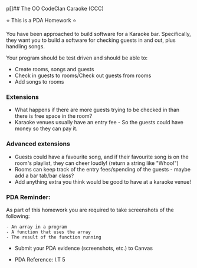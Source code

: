   p[]## The OO CodeClan Caraoke (CCC)

:star: This is a PDA Homework :star:

You have been approached to build software for a Karaoke bar. Specifically, they want you to build a software for checking guests in and out, plus handling songs.

Your program should be test driven and should be able to:

- Create rooms, songs and guests
- Check in guests to rooms/Check out guests from rooms
- Add songs to rooms

### Extensions

- What happens if there are more guests trying to be checked in than there is free space in the room?
- Karaoke venues usually have an entry fee - So the guests could have money so they can pay it.


### Advanced extensions

- Guests could have a favourite song, and if their favourite song is on the room's playlist, they can cheer loudly! (return a string like "Whoo!")
- Rooms can keep track of the entry fees/spending of the guests - maybe add a bar tab/bar class?
- Add anything extra you think would be good to have at a karaoke venue!


### PDA Reminder:

As part of this homework you are required to take screenshots of the following:

```
- An array in a program
- A function that uses the array
- The result of the function running
```

- Submit your PDA evidence (screenshots, etc.) to Canvas

- PDA Reference: I.T 5
